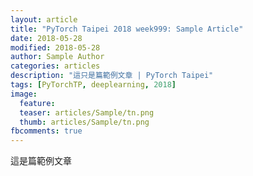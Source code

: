 ```yaml
---
layout: article
title: "PyTorch Taipei 2018 week999: Sample Article"
date: 2018-05-28
modified: 2018-05-28
author: Sample Author
categories: articles
description: "這只是篇範例文章 | PyTorch Taipei"
tags: [PyTorchTP, deeplearning, 2018]
image:
  feature:
  teaser: articles/Sample/tn.png
  thumb: articles/Sample/tn.png
fbcomments: true
---
```


這是篇範例文章
